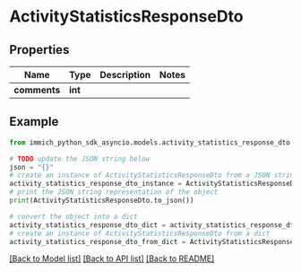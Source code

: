 # ActivityStatisticsResponseDto


## Properties

Name | Type | Description | Notes
------------ | ------------- | ------------- | -------------
**comments** | **int** |  | 

## Example

```python
from immich_python_sdk_asyncio.models.activity_statistics_response_dto import ActivityStatisticsResponseDto

# TODO update the JSON string below
json = "{}"
# create an instance of ActivityStatisticsResponseDto from a JSON string
activity_statistics_response_dto_instance = ActivityStatisticsResponseDto.from_json(json)
# print the JSON string representation of the object
print(ActivityStatisticsResponseDto.to_json())

# convert the object into a dict
activity_statistics_response_dto_dict = activity_statistics_response_dto_instance.to_dict()
# create an instance of ActivityStatisticsResponseDto from a dict
activity_statistics_response_dto_from_dict = ActivityStatisticsResponseDto.from_dict(activity_statistics_response_dto_dict)
```
[[Back to Model list]](../README.md#documentation-for-models) [[Back to API list]](../README.md#documentation-for-api-endpoints) [[Back to README]](../README.md)


